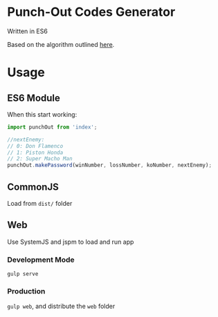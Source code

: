 # Punch-Out Codes Generator

Written in ES6

Based on the algorithm outlined [here](http://tomorrowcorporation.com/posts/retro-game-internals-punch-out-passwords).

# Usage

## ES6 Module

When this start working:

```js
import punchOut from 'index';

//nextEnemy:
// 0: Don Flamenco
// 1: Piston Honda
// 2: Super Macho Man
punchOut.makePassword(winNumber, lossNumber, koNumber, nextEnemy);
```

## CommonJS

Load from `dist/` folder

## Web

Use SystemJS and jspm to load and run app

### Development Mode

`gulp serve`

### Production

`gulp web`, and distribute the `web` folder

